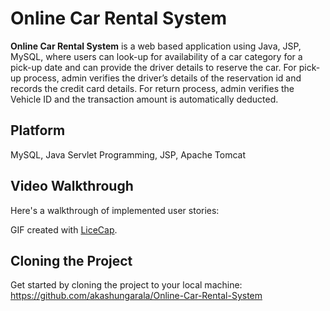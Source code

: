 # Online Car Rental System

**Online Car Rental System** is a web based application using Java, JSP, MySQL, where users can look-up for availability of a car category for a pick-up date and can provide the driver details to reserve the car. For pick-up process, admin verifies the driver’s details of the reservation id and records the credit card details. For return process, admin verifies the Vehicle ID and the transaction amount is automatically deducted.

## Platform

MySQL, Java Servlet Programming, JSP, Apache Tomcat

## Video Walkthrough 

Here's a walkthrough of implemented user stories:



GIF created with [LiceCap](http://www.cockos.com/licecap/).

## Cloning the Project

Get started by cloning the project to your local machine: https://github.com/akashungarala/Online-Car-Rental-System
